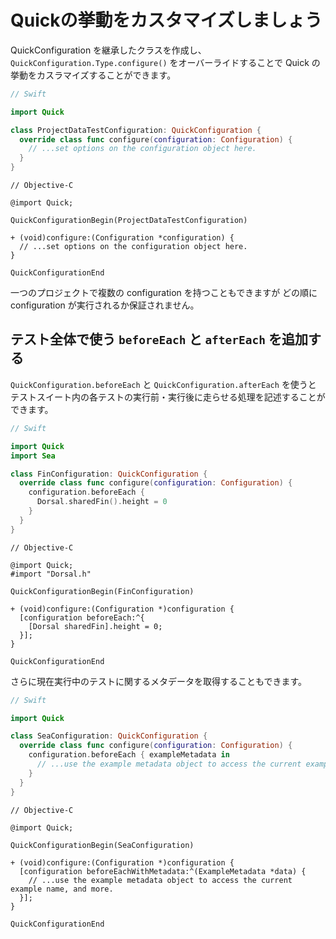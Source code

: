 # Quickの挙動をカスタマイズしましょう

QuickConfiguration を継承したクラスを作成し、`QuickConfiguration.Type.configure()` をオーバーライドすることで Quick の挙動をカスラマイズすることができます。

```swift
// Swift

import Quick

class ProjectDataTestConfiguration: QuickConfiguration {
  override class func configure(configuration: Configuration) {
    // ...set options on the configuration object here.
  }
}
```

```objc
// Objective-C

@import Quick;

QuickConfigurationBegin(ProjectDataTestConfiguration)

+ (void)configure:(Configuration *configuration) {
  // ...set options on the configuration object here.
}

QuickConfigurationEnd
```

一つのプロジェクトで複数の configuration を持つこともできますが
どの順に configuration が実行されるか保証されません。

## テスト全体で使う `beforeEach` と `afterEach` を追加する

`QuickConfiguration.beforeEach` と `QuickConfiguration.afterEach` を使うと
テストスイート内の各テストの実行前・実行後に走らせる処理を記述することができます。

```swift
// Swift

import Quick
import Sea

class FinConfiguration: QuickConfiguration {
  override class func configure(configuration: Configuration) {
    configuration.beforeEach {
      Dorsal.sharedFin().height = 0
    }
  }
}
```

```objc
// Objective-C

@import Quick;
#import "Dorsal.h"

QuickConfigurationBegin(FinConfiguration)

+ (void)configure:(Configuration *)configuration {
  [configuration beforeEach:^{
    [Dorsal sharedFin].height = 0;
  }];
}

QuickConfigurationEnd
```

さらに現在実行中のテストに関するメタデータを取得することもできます。

```swift
// Swift

import Quick

class SeaConfiguration: QuickConfiguration {
  override class func configure(configuration: Configuration) {
    configuration.beforeEach { exampleMetadata in
      // ...use the example metadata object to access the current example name, and more.
    }
  }
}
```

```objc
// Objective-C

@import Quick;

QuickConfigurationBegin(SeaConfiguration)

+ (void)configure:(Configuration *)configuration {
  [configuration beforeEachWithMetadata:^(ExampleMetadata *data) {
    // ...use the example metadata object to access the current example name, and more.
  }];
}

QuickConfigurationEnd
```
